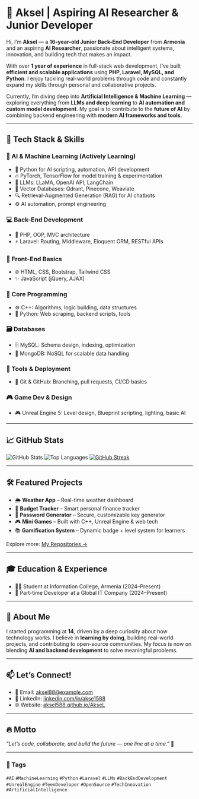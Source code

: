 # 👋 Aksel | Aspiring AI Researcher & Junior Developer

Hi, I’m **Aksel** — a **16-year-old Junior Back-End Developer** from **Armenia** and an aspiring **AI Researcher**, passionate about intelligent systems, innovation, and building tech that makes an impact.

With over **1 year of experience** in full-stack web development, I’ve built **efficient and scalable applications** using **PHP, Laravel, MySQL, and Python**. I enjoy tackling real-world problems through code and constantly expand my skills through personal and collaborative projects.

Currently, I’m diving deep into **Artificial Intelligence & Machine Learning** — exploring everything from **LLMs and deep learning** to **AI automation and custom model development**. My goal is to contribute to the **future of AI** by combining backend engineering with **modern AI frameworks and tools**.

---

## 🚀 Tech Stack & Skills

### 🔬 AI & Machine Learning (Actively Learning)
- 🐍 Python for AI scripting, automation, API development
- 🔥 PyTorch, TensorFlow for model training & experimentation
- 🧠 LLMs: LLaMA, OpenAI API, LangChain
- 🧩 Vector Databases: Qdrant, Pinecone, Weaviate
- 🔍 Retrieval-Augmented Generation (RAG) for AI chatbots
- ⚙️ AI automation, prompt engineering

### 💻 Back-End Development
- 🐘 PHP, OOP, MVC architecture
- ⚡ Laravel: Routing, Middleware, Eloquent ORM, RESTful APIs

### 🎨 Front-End Basics
- 🌐 HTML, CSS, Bootstrap, Tailwind CSS
- ✨ JavaScript (jQuery, AJAX)

### 🧠 Core Programming
- ⚙️ C++: Algorithms, logic building, data structures
- 🐍 Python: Web scraping, backend scripts, tools

### 🗃️ Databases
- 🗄️ MySQL: Schema design, indexing, optimization
- 🍃 MongoDB: NoSQL for scalable data handling

### 🔧 Tools & Deployment
- 🔄 Git & GitHub: Branching, pull requests, CI/CD basics

### 🎮 Game Dev & Design
- 🎮 Unreal Engine 5: Level design, Blueprint scripting, lighting, basic AI

---

## 📈 GitHub Stats

![GitHub Stats](https://github-readme-stats.vercel.app/api?username=AkseL588&show_icons=true&theme=radical)
![Top Languages](https://github-readme-stats.vercel.app/api/top-langs/?username=AkseL588&layout=compact&theme=radical)
[![GitHub Streak](https://streak-stats.demolab.com/?user=AkseL588&theme=radical)](https://git.io/streak-stats)

---

## 🛠 Featured Projects
- 🌦️ **Weather App** – Real-time weather dashboard
- 💸 **Budget Tracker** – Smart personal finance tracker
- 🔐 **Password Generator** – Secure, customizable key generator
- 🎮 **Mini Games** – Built with C++, Unreal Engine & web tech
- 📚 **Gamification System** – Dynamic badge + level system for learners

Explore more: [My Repositories →](https://github.com/AkseL588)

---

## 🎓 Education & Experience
- 👨‍🎓 Student at Information College, Armenia (2024–Present)
- 💼 Part-time Developer at a Global IT Company (2024–Present)

---

## 💬 About Me
I started programming at **14**, driven by a deep curiosity about how technology works. I believe in **learning by doing**, building real-world projects, and contributing to open-source communities. My focus is now on blending **AI and backend development** to solve meaningful problems.

---

## 📫 Let’s Connect!
- 📧 Email: [aksel88@example.com](mailto:aksel88@example.com)
- 💼 LinkedIn: [linkedin.com/in/akse1588](https://www.linkedin.com/in/akse1588)
- 🌐 Website: [aksel588.github.io/AkseL](https://aksel588.github.io/AkseL)

---

## 🔥 Motto
_"Let’s code, collaborate, and build the future — one line at a time."_ 🚀

---

### 🔖 Tags  
`#AI` `#MachineLearning` `#Python` `#Laravel` `#LLMs` `#BackEndDevelopment` `#UnrealEngine` `#TeenDeveloper` `#OpenSource` `#TechInnovation` `#ArtificialIntelligence`

